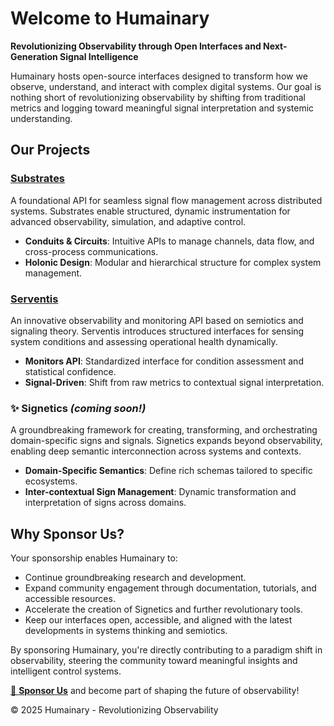 # Welcome to Humainary

**Revolutionizing Observability through Open Interfaces and Next-Generation Signal Intelligence**

Humainary hosts open-source interfaces designed to transform how we observe, understand, and interact with complex digital systems. Our goal is nothing short of revolutionizing observability by shifting from traditional metrics and logging toward meaningful signal interpretation and systemic understanding.

## Our Projects

### [Substrates](https://github.com/humainary/substrates)
A foundational API for seamless signal flow management across distributed systems. Substrates enable structured, dynamic instrumentation for advanced observability, simulation, and adaptive control.

- **Conduits & Circuits**: Intuitive APIs to manage channels, data flow, and cross-process communications.
- **Holonic Design**: Modular and hierarchical structure for complex system management.

### [Serventis](https://github.com/humainary/serventis)
An innovative observability and monitoring API based on semiotics and signaling theory. Serventis introduces structured interfaces for sensing system conditions and assessing operational health dynamically.

- **Monitors API**: Standardized interface for condition assessment and statistical confidence.
- **Signal-Driven**: Shift from raw metrics to contextual signal interpretation.

### ✨ Signetics *(coming soon!)*
A groundbreaking framework for creating, transforming, and orchestrating domain-specific signs and signals. Signetics expands beyond observability, enabling deep semantic interconnection across systems and contexts.

- **Domain-Specific Semantics**: Define rich schemas tailored to specific ecosystems.
- **Inter-contextual Sign Management**: Dynamic transformation and interpretation of signs across domains.

## Why Sponsor Us?

Your sponsorship enables Humainary to:

- Continue groundbreaking research and development.
- Expand community engagement through documentation, tutorials, and accessible resources.
- Accelerate the creation of Signetics and further revolutionary tools.
- Keep our interfaces open, accessible, and aligned with the latest developments in systems thinking and semiotics.

By sponsoring Humainary, you're directly contributing to a paradigm shift in observability, steering the community toward meaningful insights and intelligent control systems.

[💖 **Sponsor Us**](https://github.com/sponsors/humainary) and become part of shaping the future of observability!

© 2025 Humainary - Revolutionizing Observability

